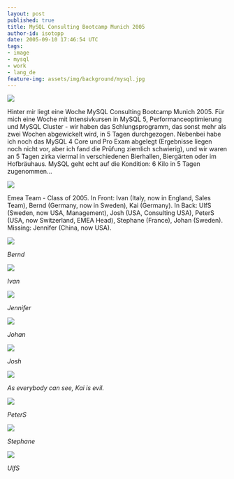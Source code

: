 ```yaml
---
layout: post
published: true
title: MySQL Consulting Bootcamp Munich 2005
author-id: isotopp
date: 2005-09-10 17:46:54 UTC
tags:
- image
- mysql
- work
- lang_de
feature-img: assets/img/background/mysql.jpg
---
```


![](/uploads/mysql_bootcamp/bootcamp.jpg)

Hinter mir liegt eine Woche MySQL Consulting Bootcamp Munich 2005. 
Für mich eine Woche mit Intensivkursen in MySQL 5, Performanceoptimierung und MySQL Cluster - wir haben das Schlungsprogramm, das sonst mehr als zwei Wochen abgewickelt wird, in 5 Tagen durchgezogen.
Nebenbei habe ich noch das MySQL 4 Core und Pro Exam abgelegt (Ergebnisse liegen noch nicht vor, aber ich fand die Prüfung ziemlich schwierig), und wir waren an 5 Tagen zirka viermal in verschiedenen Bierhallen, Biergärten oder im Hofbräuhaus. 
MySQL geht echt auf die Kondition: 6 Kilo in 5 Tagen zugenommen...

![](/uploads/mysql_bootcamp/emea_team.jpg)

Emea Team - Class of 2005.
In Front: Ivan (Italy, now in England, Sales Team), Bernd (Germany, now in Sweden), Kai (Germany). 
In Back: UlfS (Sweden, now USA, Management), Josh (USA, Consulting USA), PeterS (USA, now Switzerland, EMEA Head), Stephane (France), Johan (Sweden).
Missing: Jennifer (China, now USA).

![](/uploads/mysql_bootcamp/bernd.jpg)

*Bernd*

![](/uploads/mysql_bootcamp/ivan.jpg)

*Ivan*

![](/uploads/mysql_bootcamp/jennifer.jpg)

*Jennifer*

![](/uploads/mysql_bootcamp/johan.jpg)

*Johan*

![](/uploads/mysql_bootcamp/josh.jpg)

*Josh*

![](/uploads/mysql_bootcamp/kai.jpg)

*As everybody can see, Kai is evil.*

![](/uploads/mysql_bootcamp/peters.jpg)

*PeterS*

![](/uploads/mysql_bootcamp/stephane.jpg)

*Stephane*

![](/uploads/mysql_bootcamp/ulfs.jpg)

*UlfS*
